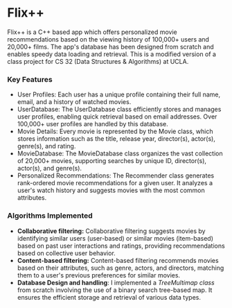 # Flix++
Flix++ is a C++ based app which offers personalized movie recommendations based on the viewing history of 100,000+ users and 20,000+ films. The app's database has been designed from scratch and enables speedy data loading and retrieval. This is a modified version of a class project for CS 32 (Data Structures & Algorithms) at UCLA. 

### Key Features
* User Profiles: Each user has a unique profile containing their full name, email, and a history of watched movies.
* UserDatabase: The UserDatabase class efficiently stores and manages user profiles, enabling quick retrieval based on email addresses. Over 100,000+ user profiles are handled by this database.
* Movie Details: Every movie is represented by the Movie class, which stores information such as the title, release year, director(s), actor(s), genre(s), and rating.
* MovieDatabase: The MovieDatabase class organizes the vast collection of 20,000+ movies, supporting searches by unique ID, director(s), actor(s), and genre(s).
* Personalized Recommendations: The Recommender class generates rank-ordered movie recommendations for a given user. It analyzes a user's watch history and suggests movies with the most common attributes.

### Algorithms Implemented
* **Collaborative filtering:** Collaborative filtering suggests movies by identifying similar users (user-based) or similar movies (item-based) based on past user interactions and ratings, providing recommendations based on collective user behavior.
* **Content-based filtering:** Content-based filtering recommends movies based on their attributes, such as genre, actors, and directors, matching them to a user's previous preferences for similar movies.
* **Database Design and handling**: I implemented a _TreeMultimap class_ from scratch involving the use of a binary search tree-based map. It ensures the efficient storage and retrieval of various data types.

